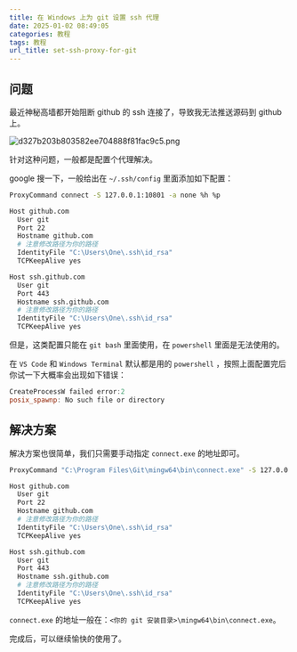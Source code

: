 ```yaml
---
title: 在 Windows 上为 git 设置 ssh 代理
date: 2025-01-02 08:49:05
categories: 教程
tags: 教程
url_title: set-ssh-proxy-for-git
---
```


## 问题

最近神秘高墙都开始阻断 github 的 ssh 连接了，导致我无法推送源码到 github 上。

![d327b203b803582ee704888f81fac9c5.png](https://s2.loli.net/2025/01/02/FIuhVcRDJtXHoiM.png)

针对这种问题，一般都是配置个代理解决。

google 搜一下，一般给出在 `~/.ssh/config` 里面添加如下配置：

```bash
ProxyCommand connect -S 127.0.0.1:10801 -a none %h %p

Host github.com
  User git
  Port 22
  Hostname github.com
  # 注意修改路径为你的路径
  IdentityFile "C:\Users\One\.ssh\id_rsa"
  TCPKeepAlive yes

Host ssh.github.com
  User git
  Port 443
  Hostname ssh.github.com
  # 注意修改路径为你的路径
  IdentityFile "C:\Users\One\.ssh\id_rsa"
  TCPKeepAlive yes
```

但是，这类配置只能在 `git bash` 里面使用，在 `powershell` 里面是无法使用的。

在 `VS Code` 和 `Windows Terminal` 默认都是用的 `powershell` ，按照上面配置完后你试一下大概率会出现如下错误：

```powershell
CreateProcessW failed error:2
posix_spawnp: No such file or directory
```

## 解决方案

解决方案也很简单，我们只需要手动指定 `connect.exe` 的地址即可。

```bash
ProxyCommand "C:\Program Files\Git\mingw64\bin\connect.exe" -S 127.0.0.1:7890 -a none %h %p

Host github.com
  User git
  Port 22
  Hostname github.com
  # 注意修改路径为你的路径
  IdentityFile "C:\Users\One\.ssh\id_rsa"
  TCPKeepAlive yes

Host ssh.github.com
  User git
  Port 443
  Hostname ssh.github.com
  # 注意修改路径为你的路径
  IdentityFile "C:\Users\One\.ssh\id_rsa"
  TCPKeepAlive yes
```

`connect.exe` 的地址一般在：`<你的 git 安装目录>\mingw64\bin\connect.exe`。

完成后，可以继续愉快的使用了。